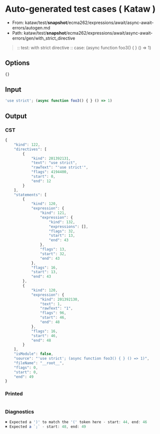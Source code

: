 # Auto-generated test cases ( Kataw )
- From: kataw/test/__snapshot__/ecma262/expressions/await/async-await-errors/autogen.md
- Path: kataw/test/__snapshot__/ecma262/expressions/await/async-await-errors/gen/with_strict_directive
> :: test: with strict directive
> :: case: (async function foo3() { } () => 1)
## Options

`````js
{}
`````
## Input

`````js
'use strict'; (async function foo3() { } () => 1)
`````
## Output

### CST

```javascript
{
    "kind": 122,
    "directives": [
        {
            "kind": 201392131,
            "text": "use strict",
            "rawText": "'use strict'",
            "flags": 4194400,
            "start": 0,
            "end": 12
        }
    ],
    "statements": [
        {
            "kind": 120,
            "expression": {
                "kind": 121,
                "expression": {
                    "kind": 132,
                    "expressions": [],
                    "flags": 32,
                    "start": 13,
                    "end": 43
                },
                "flags": 13,
                "start": 32,
                "end": 43
            },
            "flags": 16,
            "start": 13,
            "end": 43
        },
        {
            "kind": 120,
            "expression": {
                "kind": 201392130,
                "text": 1,
                "rawText": "1",
                "flags": 96,
                "start": 46,
                "end": 48
            },
            "flags": 16,
            "start": 46,
            "end": 48
        }
    ],
    "isModule": false,
    "source": "'use strict'; (async function foo3() { } () => 1)",
    "fileName": "__root__",
    "flags": 0,
    "start": 0,
    "end": 49
}
```

### Printed

```javascript

```

### Diagnostics

```javascript
✖ Expected a ')' to match the '(' token here - start: 44, end: 46
✖ Expected a `;` - start: 48, end: 49

```

